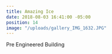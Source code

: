 ```yaml
---
title: Amazing Ice
date: 2018-08-03 16:41:00 -05:00
position: 14
image: "/uploads/gallery_IMG_1632.JPG"
---
```


Pre Engineered Building
